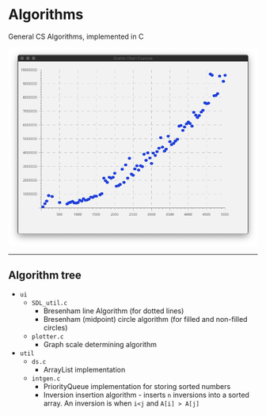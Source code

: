 # Algorithms
General CS Algorithms, implemented in C

![Plotter example](res/ghimg/plotter_example.png)

------------------

## Algorithm tree 

- `ui`
	- `SDL_util.c`
		- Bresenham line Algorithm (for dotted lines)
		- Bresenham (midpoint) circle algorithm (for filled and non-filled circles)
	- `plotter.c`
		- Graph scale determining algorithm
- `util`
	- `ds.c`
		- ArrayList implementation
	- `intgen.c`
		- PriorityQueue implementation for storing sorted numbers
		- Inversion insertion algorithm - inserts `n` inversions into a sorted 
		  array. An inversion is when `i<j` and `A[i] > A[j]`
